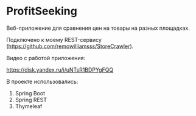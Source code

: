 # ProfitSeeking

Веб-приложение для сравнения цен на товары на разных площадках.

Подключено к моему REST-сервису (https://github.com/remowilliamsss/StoreCrawler).

Видео с работой приложения:

https://disk.yandex.ru/i/uNTsR1BDPYgFQQ

В проекте использовались:
1. Spring Boot
2. Spring REST
3. Thymeleaf

 
